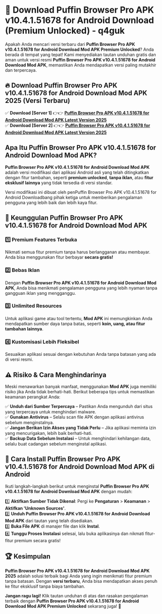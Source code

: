 # 🎯 Download Puffin Browser Pro APK v10.4.1.51678 for Android Download (Premium Unlocked) -  q4guk

Apakah Anda mencari versi terbaru dari **Puffin Browser Pro APK v10.4.1.51678 for Android Download Mod APK Premium Unlocked**? Anda berada di tempat yang tepat! Kami menyediakan tautan unduhan gratis dan aman untuk versi resmi **Puffin Browser Pro APK v10.4.1.51678 for Android Download Mod APK**, memastikan Anda mendapatkan versi paling mutakhir dan terpercaya.

## 🔥 Download Puffin Browser Pro APK v10.4.1.51678 for Android Download Mod APK 2025 (Versi Terbaru)

✅ **Download [Server 1]** 👉👉 [**Puffin Browser Pro APK v10.4.1.51678 for Android Download Mod APK Latest Version 2025**](https://momento.my/?title=Puffin_Browser_Pro_APK_v10.4.1.51678_for_Android_Download)  
✅ **Download [Server 2]** 👉👉 [**Puffin Browser Pro APK v10.4.1.51678 for Android Download Mod APK Latest Version 2025**](https://momento.my/?title=Puffin_Browser_Pro_APK_v10.4.1.51678_for_Android_Download)  

## Apa Itu Puffin Browser Pro APK v10.4.1.51678 for Android Download Mod APK?

**Puffin Browser Pro APK v10.4.1.51678 for Android Download Mod APK** adalah versi modifikasi dari aplikasi Android asli yang telah ditingkatkan dengan fitur tambahan, seperti **premium unlocked**, **tanpa iklan**, atau **fitur eksklusif lainnya** yang tidak tersedia di versi standar.

Versi modifikasi ini dibuat oleh penPuffin Browser Pro APK v10.4.1.51678 for Android Downloadbang pihak ketiga untuk memberikan pengalaman pengguna yang lebih baik dan lebih kaya fitur.

## 🎯 Keunggulan Puffin Browser Pro APK v10.4.1.51678 for Android Download Mod APK

### 1️⃣ Premium Features Terbuka
Nikmati semua fitur premium tanpa harus berlangganan atau membayar. Anda bisa menggunakan fitur berbayar **secara gratis!**

### 2️⃣ Bebas Iklan
Dengan **Puffin Browser Pro APK v10.4.1.51678 for Android Download Mod APK**, Anda bisa menikmati pengalaman pengguna yang lebih nyaman tanpa gangguan iklan yang mengganggu.

### 3️⃣ Unlimited Resources
Untuk aplikasi game atau tool tertentu, **Mod APK** ini memungkinkan Anda mendapatkan sumber daya tanpa batas, seperti **koin, uang, atau fitur tambahan lainnya**.

### 4️⃣ Kustomisasi Lebih Fleksibel
Sesuaikan aplikasi sesuai dengan kebutuhan Anda tanpa batasan yang ada di versi resmi.

## ⚠️ Risiko & Cara Menghindarinya

Meski menawarkan banyak manfaat, menggunakan **Mod APK** juga memiliki risiko jika Anda tidak berhati-hati. Berikut beberapa tips untuk memastikan keamanan perangkat Anda:

✅ **Unduh dari Sumber Terpercaya** – Pastikan Anda mengunduh dari situs yang terpercaya untuk menghindari malware.  
✅ **Gunakan Antivirus** – Selalu scan file APK dengan aplikasi antivirus sebelum menginstalnya.  
✅ **Jangan Berikan Izin Akses yang Tidak Perlu** – Jika aplikasi meminta izin yang mencurigakan, lebih baik berhati-hati.  
✅ **Backup Data Sebelum Instalasi** – Untuk menghindari kehilangan data, selalu buat cadangan sebelum menginstal aplikasi.

## 📌 Cara Install Puffin Browser Pro APK v10.4.1.51678 for Android Download Mod APK di Android

Ikuti langkah-langkah berikut untuk menginstal **Puffin Browser Pro APK v10.4.1.51678 for Android Download Mod APK** dengan mudah:

1️⃣ **Aktifkan Sumber Tidak Dikenal**: Pergi ke **Pengaturan** > **Keamanan** > **Aktifkan 'Unknown Sources'**.  
2️⃣ **Unduh Puffin Browser Pro APK v10.4.1.51678 for Android Download Mod APK** dari tautan yang telah disediakan.  
3️⃣ **Buka File APK** di manajer file dan klik **Instal**.  
4️⃣ **Tunggu Proses Instalasi** selesai, lalu buka aplikasinya dan nikmati fitur-fitur premium secara gratis!

## 🏆 Kesimpulan

**Puffin Browser Pro APK v10.4.1.51678 for Android Download Mod APK 2025** adalah solusi terbaik bagi Anda yang ingin menikmati fitur premium tanpa batasan. Dengan **versi terbaru**, Anda bisa mendapatkan akses penuh ke fitur eksklusif tanpa biaya tambahan.

**Jangan ragu lagi!** Klik tautan unduhan di atas dan rasakan pengalaman terbaik dengan **Puffin Browser Pro APK v10.4.1.51678 for Android Download Mod APK Premium Unlocked** sekarang juga! 🚀
